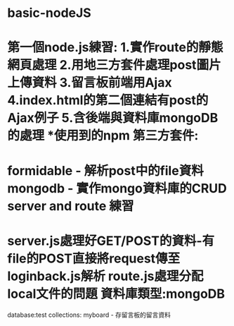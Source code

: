 basic-nodeJS
============
第一個node.js練習:
1.實作route的靜態網頁處理
2.用地三方套件處理post圖片上傳資料
3.留言板前端用Ajax
4.index.html的第二個連結有post的Ajax例子
5.含後端與資料庫mongoDB的處理
*使用到的npm 第三方套件:
============

formidable - 解析post中的file資料
mongodb - 實作mongo資料庫的CRUD
server and route 練習
============
server.js處理好GET/POST的資料-有file的POST直接將request傳至loginback.js解析
route.js處理分配local文件的問題
資料庫類型:mongoDB
============
database:test
collections:
myboard - 存留言板的留言資料
